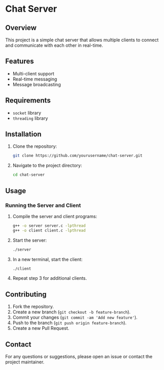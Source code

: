 # Chat Server

## Overview
This project is a simple chat server that allows multiple clients to connect and communicate with each other in real-time.

## Features
- Multi-client support
- Real-time messaging
- Message broadcasting

## Requirements
- `socket` library
- `threading` library

## Installation
1. Clone the repository:
    ```sh
    git clone https://github.com/yourusername/chat-server.git
    ```
2. Navigate to the project directory:
    ```sh
    cd chat-server
    ```

## Usage
### Running the Server and Client

1. Compile the server and client programs:
    ```sh
    g++ -o server server.c -lpthread
    g++ -o client client.c -lpthread
    ```

2. Start the server:
    ```sh
    ./server
    ```

3. In a new terminal, start the client:
    ```sh
    ./client
    ```

4. Repeat step 3 for additional clients.

## Contributing
1. Fork the repository.
2. Create a new branch (`git checkout -b feature-branch`).
3. Commit your changes (`git commit -am 'Add new feature'`).
4. Push to the branch (`git push origin feature-branch`).
5. Create a new Pull Request.

## Contact
For any questions or suggestions, please open an issue or contact the project maintainer.
